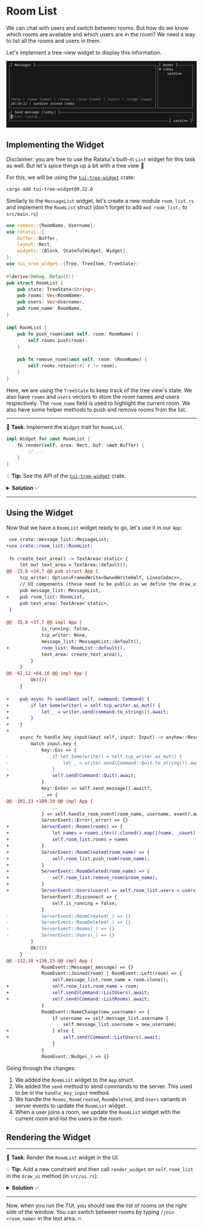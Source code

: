 # Room List

We can chat with users and switch between rooms. But how do we know which rooms are available and which users are in the room? We need a way to list all the rooms and users in them.

Let's implement a tree-view widget to display this information.

![room list](images/room_list.gif)

## Implementing the Widget

Disclaimer: you are free to use the Ratatui's built-in `List` widget for this task as well. But let's spice things up a bit with a tree view 🌲

For this, we will be using the [`tui-tree-widget`](https://github.com/EdJoPaTo/tui-rs-tree-widget) crate:

```sh
cargo add tui-tree-widget@0.22.0
```

Similarly to the `MessageList` widget, let's create a new module `room_list.rs` and implement the `RoomList` struct (don't forget to add `mod room_list;` to `src/main.rs`)

```rust
use common::{RoomName, Username};
use ratatui::{
    buffer::Buffer,
    layout::Rect,
    widgets::{Block, StatefulWidget, Widget},
};
use tui_tree_widget::{Tree, TreeItem, TreeState};

#[derive(Debug, Default)]
pub struct RoomList {
    pub state: TreeState<String>,
    pub rooms: Vec<RoomName>,
    pub users: Vec<Username>,
    pub room_name: RoomName,
}

impl RoomList {
    pub fn push_room(&mut self, room: RoomName) {
        self.rooms.push(room);
    }

    pub fn remove_room(&mut self, room: &RoomName) {
        self.rooms.retain(|r| r != room);
    }
}
```

Here, we are using the `TreeState` to keep track of the tree view's state. We also have `rooms` and `users` vectors to store the room names and users respectively. The `room_name` field is used to highlight the current room. We also have some helper methods to push and remove rooms from the list.

---

🎯 **Task**: Implement the `Widget` trait for `RoomList`.

```rust
impl Widget for &mut RoomList {
    fn render(self, area: Rect, buf: &mut Buffer) {
        // ...
    }
}
```

💡 **Tip:** See the API of the [`tui-tree-widget`](https://docs.rs/tui-tree-widget/) crate.

<details>
<summary><b>Solution</b> ✅</summary>

```rust
impl Widget for &mut RoomList {
    fn render(self, area: Rect, buf: &mut Buffer) {
        let leaves: Vec<TreeItem<String>> = self
            .rooms
            .iter()
            .flat_map(|room| {
                if *room == self.room_name {
                    TreeItem::new(
                        room.as_str().to_string(),
                        room.as_str().to_string(),
                        self.users
                            .iter()
                            .map(|user| {
                                TreeItem::new_leaf(user.as_str().to_string(), user.as_str())
                            })
                            .collect(),
                    )
                } else {
                    TreeItem::new(room.as_str().to_string(), room.as_str(), vec![])
                }
            })
            .collect();

        if let Ok(tree) = Tree::new(&leaves) {
            let tree = tree.block(Block::bordered().title("[ Rooms ]"));
            self.state.open(vec![self.room_name.as_str().to_string()]);
            StatefulWidget::render(tree, area, buf, &mut self.state);
        }
    }
}
```

We created the _leaves_ and the tree view from the `rooms` and `users` vectors respectively. We also set the current room as open and render the tree view.

Did you realize that we used `StatefulWidget` here? This is because the `Tree` widget needs to keep track of its state to handle the tree view's expansion and collapse. We are not going to use those features in this chapter, but this is how we implement "stateful" widgets. It will come important later :)

</details>

---

## Using the Widget

Now that we have a `RoomList` widget ready to go, let's use it in our `App`:

```diff
 use crate::message_list::MessageList;
+use crate::room_list::RoomList;

 fn create_text_area() -> TextArea<'static> {
     let mut text_area = TextArea::default();
@@ -23,6 +24,7 @@ pub struct App {
     tcp_writer: Option<FramedWrite<OwnedWriteHalf, LinesCodec>>,
     // UI components (these need to be public as we define the draw_ui method not in a child module)
     pub message_list: MessageList,
+    pub room_list: RoomList,
     pub text_area: TextArea<'static>,
 }

@@ -35,6 +37,7 @@ impl App {
             is_running: false,
             tcp_writer: None,
             message_list: MessageList::default(),
+            room_list: RoomList::default(),
             text_area: create_text_area(),
         }
     }
@@ -61,12 +64,16 @@ impl App {
         Ok(())
     }

+    pub async fn send(&mut self, command: Command) {
+        if let Some(writer) = self.tcp_writer.as_mut() {
+            let _ = writer.send(command.to_string()).await;
+        }
+    }
+
     async fn handle_key_input(&mut self, input: Input) -> anyhow::Result<()> {
         match input.key {
             Key::Esc => {
-                if let Some(writer) = self.tcp_writer.as_mut() {
-                    let _ = writer.send(Command::Quit.to_string()).await;
-                }
+                self.send(Command::Quit).await;
             }
             Key::Enter => self.send_message().await?,
             _ => {
@@ -101,13 +108,20 @@ impl App {
                 ..
             } => self.handle_room_event(room_name, username, event).await,
             ServerEvent::Error(_error) => {}
+            ServerEvent::Rooms(rooms) => {
+                let names = rooms.iter().cloned().map(|(name, _count)| name).collect();
+                self.room_list.rooms = names
+            }
+            ServerEvent::RoomCreated(room_name) => {
+                self.room_list.push_room(room_name);
+            }
+            ServerEvent::RoomDeleted(room_name) => {
+                self.room_list.remove_room(&room_name);
+            }
+            ServerEvent::Users(users) => self.room_list.users = users,
             ServerEvent::Disconnect => {
                 self.is_running = false;
             }
-            ServerEvent::RoomCreated(_) => {}
-            ServerEvent::RoomDeleted(_) => {}
-            ServerEvent::Rooms(_) => {}
-            ServerEvent::Users(_) => {}
         }
         Ok(())
     }
@@ -122,10 +136,15 @@ impl App {
             RoomEvent::Message(_message) => {}
             RoomEvent::Joined(room) | RoomEvent::Left(room) => {
                 self.message_list.room_name = room.clone();
+                self.room_list.room_name = room;
+                self.send(Command::ListUsers).await;
+                self.send(Command::ListRooms).await;
             }
             RoomEvent::NameChange(new_username) => {
                 if username == self.message_list.username {
                     self.message_list.username = new_username;
+                } else {
+                    self.send(Command::ListUsers).await;
                 }
             }
             RoomEvent::Nudge(_) => {}
```

Going through the changes:

1. We added the `RoomList` widget to the `App` struct.
2. We added the `send` method to send commands to the server. This used to be in the `handle_key_input` method.
3. We handle the `Rooms`, `RoomCreated`, `RoomDeleted`, and `Users` variants in server events to update the `RoomList` widget.
4. When a user joins a room, we update the `RoomList` widget with the current room and list the users in the room.

## Rendering the Widget

---

🎯 **Task**: Render the `RoomList` widget in the UI.

💡 **Tip:** Add a new constraint and then call `render_widget` on `self.room_list` in the `draw_ui` method (in `src/ui.rs`):

<details>
<summary><b>Solution</b> ✅</summary>

```diff
         frame.render_widget(&self.text_area, text_area);
+
+        let [message_area, room_area] =
+            Layout::horizontal(Constraint::from_percentages([80, 20])).areas(message_area);
+
         frame.render_widget(&mut self.message_list, message_area);
+        frame.render_widget(&mut self.room_list, room_area);
     }
 }
```

We are splitting the `message_area` into two areas and `room_area` will take 20% of the width.

</details>

---

Now, when you run the TUI, you should see the list of rooms on the right side of the window. You can switch between rooms by typing `/join <room_name>` in the text area. 🔥
